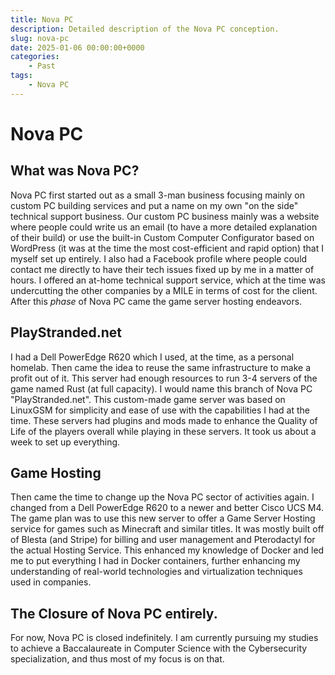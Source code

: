 ```yaml
---
title: Nova PC
description: Detailed description of the Nova PC conception.
slug: nova-pc
date: 2025-01-06 00:00:00+0000
categories:
    - Past
tags:
    - Nova PC
---
```


# Nova PC
## What was Nova PC?
Nova PC first started out as a small 3-man business focusing mainly on custom PC building services and put a name on my own "on the side" technical support business. Our custom PC business mainly was a website where people could write us an email (to have a more detailed explanation of their build) or use the built-in Custom Computer Configurator based on WordPress (it was at the time the most cost-efficient and rapid option) that I myself set up entirely. I also had a Facebook profile where people could contact me directly to have their tech issues fixed up by me in a matter of hours. I offered an at-home technical support service, which at the time was undercutting the other companies by a MILE in terms of cost for the client.
After this *phase* of Nova PC came the game server hosting endeavors.
## PlayStranded.net
I had a Dell PowerEdge R620 which I used, at the time, as a personal homelab. Then came the idea to reuse the same infrastructure to make a profit out of it. This server had enough resources to run 3-4 servers of the game named Rust (at full capacity). I would name this branch of Nova PC "PlayStranded.net". This custom-made game server was based on LinuxGSM for simplicity and ease of use with the capabilities I had at the time. These servers had plugins and mods made to enhance the Quality of Life of the players overall while playing in these servers. It took us about a week to set up everything.
## Game Hosting
Then came the time to change up the Nova PC sector of activities again. I changed from a Dell PowerEdge R620 to a newer and better Cisco UCS M4.
The game plan was to use this new server to offer a Game Server Hosting service for games such as Minecraft and similar titles. It was mostly built off of Blesta (and Stripe) for billing and user management and Pterodactyl for the actual Hosting Service. This enhanced my knowledge of Docker and led me to put everything I had in Docker containers, further enhancing my understanding of real-world technologies and virtualization techniques used in companies.

## The Closure of Nova PC entirely. 
For now, Nova PC is closed indefinitely. I am currently pursuing my studies to achieve a Baccalaureate in Computer Science with the Cybersecurity specialization, and thus most of my focus is on that. 